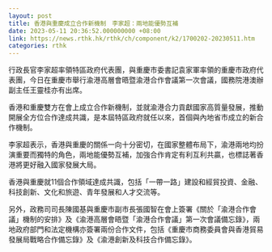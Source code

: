 ```yaml
---
layout: post
title: 香港與重慶成立合作新機制　李家超：兩地能優勢互補
date: 2023-05-11 20:36:52.000000000 +08:00
link: https://news.rthk.hk/rthk/ch/component/k2/1700202-20230511.htm
categories: rthk
---
```


行政長官李家超率領特區政府代表團，與重慶市委書記袁家軍率領的重慶市政府代表團，今日在重慶市舉行渝港高層會晤暨渝港合作會議第一次會議，國務院港澳辦副主任王靈桂亦有出席。

香港和重慶雙方在會上成立合作新機制，並就渝港合力貢獻國家高質量發展，推動開展全方位合作達成共識，是本屆特區政府就任以來，首個與內地省市成立的新合作機制。

李家超表示，香港與重慶的關係一向十分密切，在國家整體布局下，渝港兩地均扮演重要而獨特的角色，兩地能優勢互補，加強合作肯定有利互利共贏，也標誌著香港將更好融入國家發展大局。

香港與重慶就11個合作領域達成共識，包括「一帶一路」建設和經貿投資、金融、科技創新、文化和旅遊、青年發展和人才交流等。

另外，政務司司長陳國基與重慶市副市長張國智在會上簽署《關於「渝港合作會議」機制的安排》及《渝港高層會晤暨「渝港合作會議」第一次會議備忘錄》，兩地政府部門和法定機構亦簽署兩份合作文件，包括《重慶市商務委員會與香港貿易發展局戰略合作備忘錄》及《渝港創新及科技合作備忘錄》。
